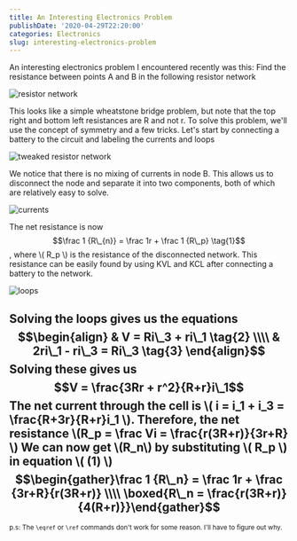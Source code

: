```yaml
---
title: An Interesting Electronics Problem
publishDate: '2020-04-29T22:20:00'
categories: Electronics
slug: interesting-electronics-problem
---
```



An interesting electronics problem I encountered recently was this: Find the resistance between points A and B in the following resistor network

![resistor network]({static}res/iep_1.png)

This looks like a simple wheatstone bridge problem, but note that the top right and bottom left resistances are R and not r. To solve this problem, we'll use the concept of symmetry and a few tricks. Let's start by connecting a battery to the circuit and labeling the currents and loops

![tweaked resistor network]({static}res/iep_2.png)

We notice that there is no mixing of currents in node B. This allows us to disconnect the node and separate it into two components, both of which are relatively easy to solve.

![currents]({static}res/iep_3.png)

The net resistance is now $$\frac 1 {R\_{n}} = \frac 1r + \frac 1 {R\_p} \tag{1}$$, where \\( R\_p \\) is the resistance of the disconnected network. This resistance can be easily found by using KVL and KCL after connecting a battery to the network.

![loops]({static}res/iep_4.png)

Solving the loops gives us the equations
$$\begin{align} & V = Ri\_3 + ri\_1 \tag{2} \\\\ & 2ri\_1 - ri\_3 = Ri\_3 \tag{3} \end{align}$$
Solving these gives us $$V = \frac{3Rr + r^2}{R+r}i\_1$$
The net current through the cell is \\( i = i\_1 + i\_3 = \frac{R+3r}{R+r}i\_1 \\). Therefore, the net resistance \\(R\_p = \frac Vi = \frac{r(3R+r)}{3r+R} \\)
We can now get \\(R\_n\\) by substituting \\( R\_p \\) in equation \\( (1) \\) 
$$\begin{gather}\frac 1 {R\_n} = \frac 1r + \frac {3r+R}{r(3R+r)} \\\\ 
\boxed{R\_n = \frac{r(3R+r)}{4(R+r)}}\end{gather}$$ 
-------------------
<sup>p.s: The `\eqref` or `\ref` commands don't work for some reason. I'll have to figure out why.</sup>
